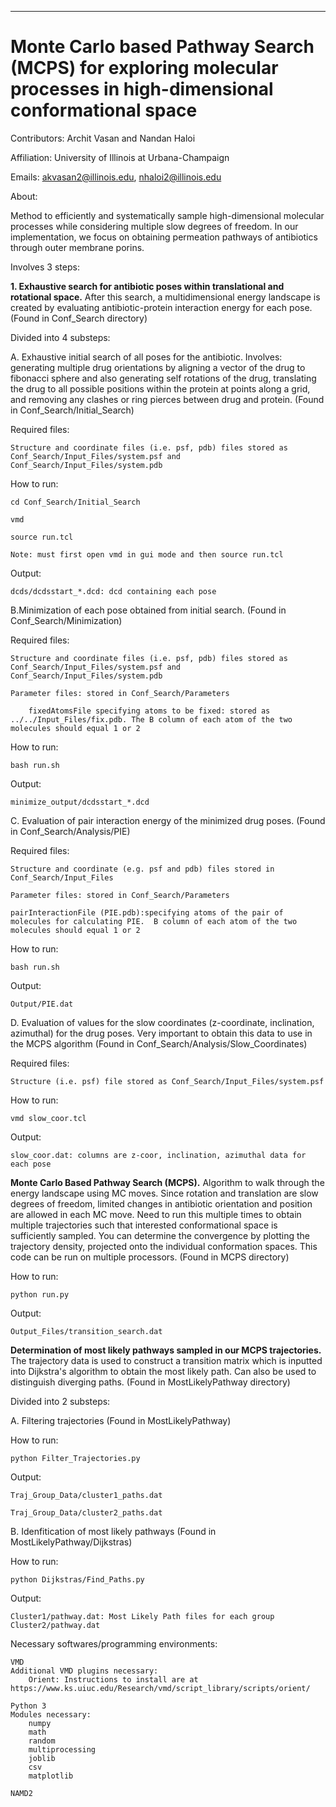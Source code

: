 ******************************************************************************
Monte Carlo based Pathway Search (MCPS) for exploring molecular processes in high-dimensional conformational space
===============================================================================

Contributors: Archit Vasan and Nandan Haloi

Affiliation: University of Illinois at Urbana-Champaign

Emails: akvasan2@illinois.edu, nhaloi2@illinois.edu

About: 

Method to efficiently and systematically sample high-dimensional molecular processes while considering multiple slow degrees of freedom. In our implementation, we focus on obtaining permeation pathways of antibiotics through outer membrane porins. 

Involves 3 steps:

**1. Exhaustive search for antibiotic poses within translational and rotational space.**  After this search, a multidimensional energy landscape is created by evaluating antibiotic-protein interaction energy for each pose. (Found in Conf_Search directory) 

Divided into 4 substeps:

A. Exhaustive initial search of all poses for the antibiotic. Involves: generating multiple drug orientations by aligning a vector of the drug to fibonacci sphere and also generating self rotations of the drug, translating the drug to all possible positions within the protein at points along a grid, and removing any clashes or ring pierces between drug and protein. (Found in Conf_Search/Initial_Search) 

Required files:
        	
	Structure and coordinate files (i.e. psf, pdb) files stored as Conf_Search/Input_Files/system.psf and Conf_Search/Input_Files/system.pdb

How to run:
	
	cd Conf_Search/Initial_Search
	
	vmd

	source run.tcl

	Note: must first open vmd in gui mode and then source run.tcl

Output:

	dcds/dcdsstart_*.dcd: dcd containing each pose

B.Minimization of each pose obtained from initial search.  (Found in Conf_Search/Minimization) 
	
Required files:

	Structure and coordinate files (i.e. psf, pdb) files stored as Conf_Search/Input_Files/system.psf and Conf_Search/Input_Files/system.pdb

	Parameter files: stored in Conf_Search/Parameters
        
        fixedAtomsFile specifying atoms to be fixed: stored as ../../Input_Files/fix.pdb. The B column of each atom of the two molecules should equal 1 or 2 
        
How to run:

	bash run.sh

Output:

	minimize_output/dcdsstart_*.dcd

C. Evaluation of pair interaction energy of the minimized drug poses. (Found in Conf_Search/Analysis/PIE)

Required files:
	
	Structure and coordinate (e.g. psf and pdb) files stored in Conf_Search/Input_Files
	
	Parameter files: stored in Conf_Search/Parameters
	
	pairInteractionFile (PIE.pdb):specifying atoms of the pair of molecules for calculating PIE.  B column of each atom of the two molecules should equal 1 or 2 

How to run:
	
	bash run.sh 

Output:
	
	Output/PIE.dat

D. Evaluation of values for the slow coordinates (z-coordinate, inclination, azimuthal) for the drug poses. Very important to obtain this data to use in the MCPS algorithm (Found in Conf_Search/Analysis/Slow_Coordinates) 

Required files:
	
	Structure (i.e. psf) file stored as Conf_Search/Input_Files/system.psf

How to run:
	
	vmd slow_coor.tcl 

Output:

	slow_coor.dat: columns are z-coor, inclination, azimuthal data for each pose 

**Monte Carlo Based Pathway Search (MCPS).** Algorithm to walk through the energy landscape using MC moves. Since rotation and translation are slow degrees of freedom, limited changes in antibiotic orientation and position are allowed in each MC move. Need to run this multiple times to obtain multiple trajectories such that interested conformational space is sufficiently sampled. You can determine the convergence by plotting the trajectory density, projected onto the individual conformation spaces. This code can be run on multiple processors. (Found in MCPS directory) 

How to run:

	python run.py

Output:

	Output_Files/transition_search.dat


**Determination of most likely pathways sampled in our MCPS trajectories.** The trajectory data is used to construct a transition matrix which is inputted into Dijkstra's algorithm to obtain the most likely path. Can also be used to distinguish diverging paths. (Found in MostLikelyPathway directory)

Divided into 2 substeps:

A. Filtering trajectories (Found in MostLikelyPathway)	

How to run:

	python Filter_Trajectories.py

Output:

	Traj_Group_Data/cluster1_paths.dat
		   
	Traj_Group_Data/cluster2_paths.dat

B. Idenfitication of most likely pathways (Found in MostLikelyPathway/Dijkstras) 

How to run:

	python Dijkstras/Find_Paths.py

Output:

	Cluster1/pathway.dat: Most Likely Path files for each group 
	Cluster2/pathway.dat

Necessary softwares/programming environments:

	VMD
	Additional VMD plugins necessary: 
		Orient: Instructions to install are at https://www.ks.uiuc.edu/Research/vmd/script_library/scripts/orient/
	
	Python 3
	Modules necessary:
		numpy
		math
		random
		multiprocessing
		joblib
		csv
		matplotlib

	NAMD2
